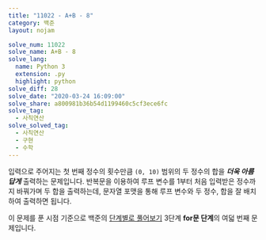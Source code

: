 ```yaml
---
title: "11022 - A+B - 8"
category: 백준
layout: nojam

solve_num: 11022
solve_name: A+B - 8
solve_lang:
  name: Python 3
  extension: .py
  highlight: python
solve_diff: 28
solve_date: "2020-03-24 16:09:00"
solve_share: a800981b36b54d1199460c5cf3ece6fc
solve_tag:
  - 사칙연산
solve_solved_tag:
  - 사칙연산
  - 구현
  - 수학
---
```


입력으로 주어지는 첫 번째 정수의 횟수만큼 `(0, 10)` 범위의 두 정수의 합을 ***더욱 아름답게*** 출력하는 문제입니다. 반복문을 이용하여 루프 변수를 1부터 처음 입력받은 정수까지 바꿔가며 두 합을 출력하는데, 문자열 포맷을 통해 루프 변수와 두 정수, 합을 잘 배치하여 출력하면 됩니다.

이 문제를 푼 시점 기준으로 백준의 [단계별로 풀어보기](http://noj.am/p/s) 3단계 **for문 단계**의 여덟 번째 문제입니다.
